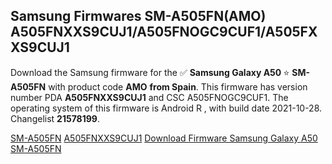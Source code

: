 <h2>Samsung Firmwares SM-A505FN(AMO) A505FNXXS9CUJ1/A505FNOGC9CUF1/A505FXXS9CUJ1</h2>
Download the Samsung firmware for the ✅ <strong>Samsung Galaxy A50 </strong> ⭐ <strong>SM-A505FN</strong> with product code <strong>AMO</strong> <strong> from Spain</strong>. This firmware has version number PDA <strong>A505FNXXS9CUJ1</strong> and CSC A505FNOGC9CUF1. The operating system of this firmware is Android R , with build date 2021-10-28. Changelist <strong>21578199</strong>.


[SM-A505FN](https://samfirm.shop/samsung/model/SM-A505FN)
[A505FNXXS9CUJ1](https://samfirm.shop/samsung/pda/A505FNXXS9CUJ1)
[Download Firmware Samsung Galaxy A50 SM-A505FN](https://samfirm.shop/samsung/firmware/469208)
